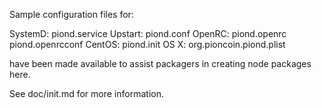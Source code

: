 Sample configuration files for:

SystemD: piond.service
Upstart: piond.conf
OpenRC:  piond.openrc
         piond.openrcconf
CentOS:  piond.init
OS X:    org.pioncoin.piond.plist

have been made available to assist packagers in creating node packages here.

See doc/init.md for more information.
